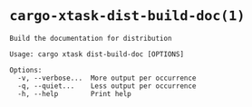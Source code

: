 # `cargo-xtask-dist-build-doc(1)`

```test
Build the documentation for distribution

Usage: cargo xtask dist-build-doc [OPTIONS]

Options:
  -v, --verbose...  More output per occurrence
  -q, --quiet...    Less output per occurrence
  -h, --help        Print help
```
